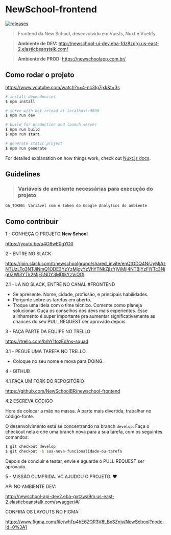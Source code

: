 # NewSchool-frontend  
[![releases](https://img.shields.io/badge/Changelog-Releases-orange)](https://github.com/NewSchoolBR/newschool-frontend/releases)

> Frontend da New School, desenvolvido em VueJs, Nuxt e Vuetify

> **Ambiente de DEV:** http://newschool-ui-dev.eba-fdz8zprg.us-east-2.elasticbeanstalk.com/

> **Ambiente de PROD:** https://newschoolapp.com.br/

## Como rodar o projeto

https://www.youtube.com/watch?v=4-nc3Ig7jxk&t=3s

``` bash
# install dependencies
$ npm install

# serve with hot reload at localhost:3000
$ npm run dev

# build for production and launch server
$ npm run build
$ npm run start

# generate static project
$ npm run generate
```

For detailed explanation on how things work, check out [Nuxt.js docs](https://nuxtjs.org).

## Guidelines

> ### Variáveis de ambiente necessárias para execução do projeto
```
GA_TOKEN: Variável com o token do Google Analytics do ambiente
```

## Como contribuir

1 - CONHEÇA O PROJETO **New School**

https://youtu.be/u4O8wE0gYO0

2 - ENTRE NO SLACK

https://join.slack.com/t/newschoolgrupo/shared_invite/enQtODQ4NjUyMjAzNTUzLTg3NTJiNmQ1ODE3YzYzMjcyYzVhYTNkZjIzYjViMjI4NTBjYzFiYTc3Njg0ZWI3YTk2MjE5NDY3MDlkYzViOGI

2.1 - LÁ NO SLACK, ENTRE NO CANAL #FRONTEND

- Se apresente. Nome, cidade, profissão, e principais habilidades.
- Pergunte sobre as tarefas em aberto.
- Troque uma ideia com o time técnico. Comente como planeja solucionar. Ouça os conselhos dos devs mais experientes. Esse alinhamento é super importante pra aumentar significativamente as chances do seu PULL REQUEST ser aprovado depois.

3 - FAÇA PARTE DA EQUIPE NO TRELLO

https://trello.com/b/hY1tozEd/ns-squad

3.1 - PEGUE UMA TAREFA NO TRELLO.

- Coloque no seu nome e mova para DOING.

4 - GITHUB

4.1 FAÇA UM FORK DO REPOSITÓRIO

https://github.com/NewSchoolBR/newschool-frontend

4.2 ESCREVA CÓDIGO

Hora de colocar a mão na massa. A parte mais divertida, trabalhar no código-fonte.

O desenvolvimento está se concentrando na branch `develop`. Faça o checkout nela e crie uma branch nova para a sua tarefa, com os seguintes comandos:

```sh
$ git checkout develop
$ git checkout -b sua-nova-funcionalidade-ou-tarefa
```

Depois de concluir e testar, envie e aguarde o PULL REQUEST ser aprovado.

5 - MISSÃO CUMPRIDA. VC AJUDOU O PROJETO. ❤️

API NO AMBIENTE DEV: 

http://newschool-api-dev2.eba-gxtzwa9m.us-east-2.elasticbeanstalk.com/swagger/#/

CONFIRA OS LAYOUTS NO FIGMA: 

https://www.figma.com/file/whTp4hE6ZQR3V8LBxSZnjv/NewSchool?node-id=0%3A1

